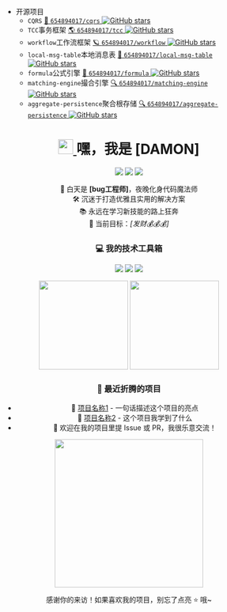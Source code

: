 - 开源项目
    - `CQRS` [📌 `654894017/cqrs` ![GitHub stars](https://img.shields.io/github/stars/654894017/cqrs.svg?style=flat-square&color=3b8686)](https://github.com/654894017/cqrs)
    - `TCC`事务框架 [🌎 `654894017/tcc` ![GitHub stars](https://img.shields.io/github/stars/654894017/tcc.svg?style=flat-square&color=3b8686)](https://github.com/654894017/tcc)
    - `workflow`工作流框架 [🪐 `654894017/workflow` ![GitHub stars](https://img.shields.io/github/stars/654894017/workflow.svg?style=flat-square&color=3b8686)](https://github.com/654894017/workflow)
    - `local-msg-table`本地消息表 [🐌 `654894017/local-msg-table` ![GitHub stars](https://img.shields.io/github/stars/654894017/local-msg-table.svg?style=flat-square&color=3b8686)](https://github.com/654894017/local-msg-table)
    - `formula`公式引擎 [🧲 `654894017/formula` ![GitHub stars](https://img.shields.io/github/stars/654894017/formula.svg?style=flat-square&color=3b8686)](https://github.com/654894017/formula)
    - `matching-engine`撮合引擎 [🔍 `654894017/matching-engine` ![GitHub stars](https://img.shields.io/github/stars/654894017/matching-engine.svg?style=flat-square&color=3b8686)](https://github.com/654894017/matching-engine)
    - `aggregate-persistence`聚合根存储 [🔍 `654894017/aggregate-persistence` ![GitHub stars](https://img.shields.io/github/stars/654894017/aggregate-persistence.svg?style=flat-square&color=3b8686)](https://github.com/654894017/aggregate-persistence)


<!-- 个人标签 -->
<!-- 动态标题 -->
<h1 align="center">
  <a href="https://github.com/你的用户名">
    <img src="https://media.giphy.com/media/hvRJCLFzcasrR4ia7z/giphy.gif" width="30">
  </a>
  嘿，我是 [DAMON]
</h1>
<p align="center">
  <a href="https://你的网站"><img src="https://img.shields.io/badge/网站-探索我的宇宙-blueviolet?style=flat-square"></a>
  <a href="mailto:654894017@qq.com"><img src="https://img.shields.io/badge/邮箱-发送消息-critical?style=flat-square"></a>
  <a href="你的社交媒体"><img src="https://img.shields.io/badge/社交-来交个朋友-9cf?style=flat-square"></a>
</p>

<!-- 个人介绍 -->
<p align="center">
  🌌 白天是 <strong>[bug工程师]</strong>，夜晚化身代码魔法师<br>
  🛠️ 沉迷于打造优雅且实用的解决方案<br>
  📚 永远在学习新技能的路上狂奔<br>
  🎯 当前目标：<em>[发财💰💰💰]</em>
</p>

<!-- 技术栈展示 -->
<h3 align="center">💻 我的技术工具箱</h3>
<p align="center">
  <img src="https://img.shields.io/badge/语言-Java-3776AB?style=for-the-badge&logo=java&logoColor=white">
  <img src="https://img.shields.io/badge/前端-JavaScript-F7DF1E?style=for-the-badge&logo=javascript&logoColor=black">
  <img src="https://img.shields.io/badge/数据库-Mysql-336791?style=for-the-badge&logo=mysql&logoColor=white">
  <!-- 根据你的技能替换 -->
</p>

<!-- 项目统计 -->
<div align="center">
  <img height="180em" src="https://github-readme-stats.vercel.app/api?username=654894017&show_icons=true&theme=radical&include_all_commits=true&count_private=true"/>
  <img height="180em" src="https://github-readme-stats.vercel.app/api/top-langs/?username=654894017&layout=compact&langs_count=8&theme=radical"/>
</div>

<!-- 最近动态 -->
<h3 align="center">📝 最近折腾的项目</h3>
<ul align="center">
  <li>🔭 <a href="项目链接1">项目名称1</a> - 一句话描述这个项目的亮点</li>
  <li>🌱 <a href="项目链接2">项目名称2</a> - 这个项目我学到了什么</li>
  <li>💬 欢迎在我的项目里提 Issue 或 PR，我很乐意交流！</li>
</ul>

<!-- 互动元素 -->
<div align="center">
  <img src="https://media.giphy.com/media/13HgwGsXF0aiGY/giphy.gif" width="300">
  <p>感谢你的来访！如果喜欢我的项目，别忘了点亮 ⭐ 哦~</p>
</div>

